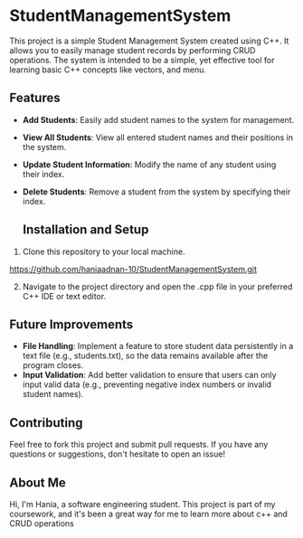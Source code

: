 # StudentManagementSystem
This project is a simple Student Management System created using C++. It allows you to easily manage student records by performing CRUD operations. The system is intended to be a simple, yet effective tool for learning basic C++ concepts like vectors, and menu.

## Features
- **Add Students**: Easily add student names to the system for management.
- **View All Students**: View all entered student names and their positions in the system.
- **Update Student Information**: Modify the name of any student using their index.
- **Delete Students**: Remove a student from the system by specifying their index.

  ## Installation and Setup

1. Clone this repository to your local machine.

https://github.com/haniaadnan-10/StudentManagementSystem.git

2. Navigate to the project directory and open the .cpp file in your preferred C++ IDE or text editor.

## Future Improvements
- **File Handling**: Implement a feature to store student data persistently in a text file (e.g., students.txt), so the data remains available after the program closes.
- **Input Validation**: Add better validation to ensure that users can only input valid data (e.g., preventing negative index numbers or invalid student names).

## Contributing
Feel free to fork this project and submit pull requests. If you have any questions or suggestions, don't hesitate to open an issue!

## About Me
Hi, I'm Hania, a software engineering student. This project is part of my coursework, and it's been a great way for me to learn more about c++ and CRUD operations

